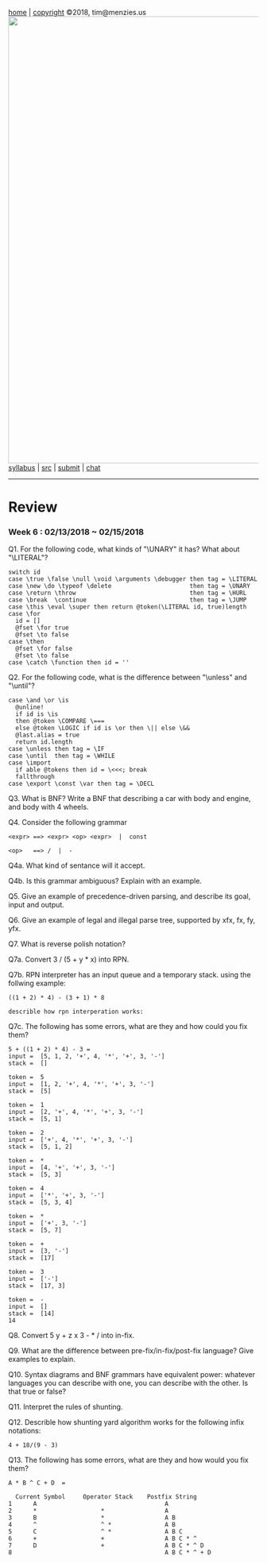 [home](http://tiny.cc/plm18) |
[copyright](https://github.com/txt/plm18/blob/master/LICENSE.md) &copy;2018, tim&commat;menzies.us
<br>
[<img width=900 src="https://raw.githubusercontent.com/txt/plm18/master/img/banner.png">](http://tiny.cc/plm18)<br>
[syllabus](https://github.com/txt/plm18/blob/master/doc/syllabus.md) |
[src](https://github.com/txt/plm18/tree/master/src) |
[submit](http://tiny.cc/plm18give) |
[chat](https://plm18.slack.com/)


______



# Review

### Week 6 : 02/13/2018 ~ 02/15/2018

Q1. For the following code, what kinds of "\UNARY" it has? What about "\LITERAL"?

	switch id
    case \true \false \null \void \arguments \debugger then tag = \LITERAL
    case \new \do \typeof \delete                      then tag = \UNARY
    case \return \throw                                then tag = \HURL
    case \break  \continue                             then tag = \JUMP
    case \this \eval \super then return @token(\LITERAL id, true)length
    case \for
      id = []
      @fset \for true
      @fset \to false
    case \then
      @fset \for false
      @fset \to false
    case \catch \function then id = ''

Q2. For the following code, what is the difference between "\unless" and "\until"?

    case \and \or \is
      @unline!
      if id is \is
      then @token \COMPARE \===
      else @token \LOGIC if id is \or then \|| else \&&
      @last.alias = true
      return id.length
    case \unless then tag = \IF
    case \until  then tag = \WHILE
    case \import
      if able @tokens then id = \<<<; break
      fallthrough
    case \export \const \var then tag = \DECL

Q3. What is BNF? Write a BNF that describing a car with body and engine, and body with 4 wheels.

Q4. Consider the following grammar

   `<expr> ==> <expr> <op> <expr>  |  const`
   
   `<op>   ==> /  |  -`
   
Q4a. What kind of sentance will it accept.

Q4b. Is this grammar ambiguous? Explain with an example.

Q5. Give an example of precedence-driven parsing, and describe its goal, input and output.

Q6. Give an example of legal and illegal parse tree, supported by xfx, fx, fy, yfx.
	
Q7. What is reverse polish notation?

Q7a. Convert 3 / (5 + y * x) into RPN.

Q7b. RPN interpreter has an input queue and a temporary stack. using the follwing example: 

	((1 + 2) * 4) - (3 + 1) * 8

	describle how rpn interperation works:

Q7c. The following has some errors, what are they and how could you fix them?

	5 + ((1 + 2) * 4) - 3 =
	input =  [5, 1, 2, '+', 4, '*', '+', 3, '-']
	stack =  []

	token =  5
	input =  [1, 2, '+', 4, '*', '+', 3, '-']
	stack =  [5]

	token =  1
	input =  [2, '+', 4, '*', '+', 3, '-']
	stack =  [5, 1]
	
	token =  2
	input =  ['+', 4, '*', '+', 3, '-']
	stack =  [5, 1, 2]

	token =  *
	input =  [4, '+', '+', 3, '-']
	stack =  [5, 3]

	token =  4
	input =  ['*', '+', 3, '-']
	stack =  [5, 3, 4]

	token =  *
	input =  ['+', 3, '-']
	stack =  [5, 7]

	token =  +
	input =  [3, '-']
	stack =  [17]

	token =  3
	input =  ['-']
	stack =  [17, 3]

	token =  -
	input =  []
	stack =  [14]
	14

Q8. Convert 5 y + z x 3 - * / into in-fix.
	
Q9. What are the difference between pre-fix/in-fix/post-fix language? Give examples to explain.

Q10. Syntax diagrams and BNF grammars have equivalent power: whatever languages you can describe with one, you can describe with the other. Is that true or false?

Q11. Interpret the rules of shunting.

Q12. Describle how shunting yard algorithm works for the following infix notations:

	4 + 18/(9 - 3)
	
Q13. The following has some errors, what are they and how would you fix them?

    A * B ^ C + D  =

      Current Symbol     Operator Stack    Postfix String
    1      A                                    A
    2      *                  *                 A
    3      B                  *                 A B
    4      ^                  ^ *               A B
    5      C                  ^ *               A B C
    6      +                  +                 A B C * ^
    7      D                  +                 A B C * ^ D
    8                                           A B C * ^ + D

